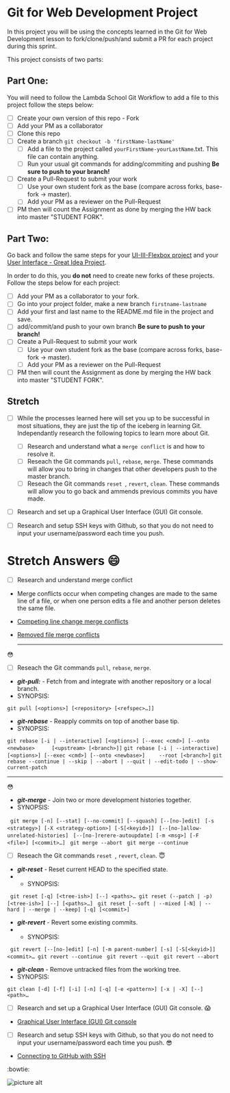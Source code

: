 # Git for Web Development Project
In this project you will be using the concepts learned in the Git for Web Development lesson to fork/clone/push/and submit a PR for each project during this sprint.

This project consists of two parts:

## Part One:
You will need to follow the Lambda School Git Workflow to add a file to this project follow the steps below:

- [ ] Create your own version of this repo - Fork
- [ ] Add your PM as a collaborator
- [ ] Clone this repo
- [ ] Create a branch `git checkout -b 'firstName-lastName'`
  - [ ] Add a file to the project called `yourFirstName-yourLastName`.txt. This file can contain anything.
  - [ ] Run your usual git commands for adding/commiting and pushing **Be sure to push to your branch!**
- [ ] Create a Pull-Request to submit your work
  - [ ] Use your own student fork as the base (compare across forks, base-fork -> master).
  - [ ] Add your PM as a reviewer on the Pull-Request
- [ ] PM then will count the Assignment as done by merging the HW back into master "STUDENT FORK".

## Part Two:
Go back and follow the same steps for your [UI-III-Flexbox project](https://github.com/LambdaSchool/UI-III-Flexbox) and your [User Interface - Great Idea Project](https://github.com/LambdaSchool/User-Interface).

In order to do this, you **do not** need to create new forks of these projects. Follow the steps below for each project:

- [ ] Add your PM as a collaborator to your fork. 
- [ ] Go into your project folder, make a new branch `firstname-lastname`
- [ ] Add your first and last name to the README.md file in the project and save.
- [ ] add/commit/and push to your own branch  **Be sure to push to your branch!**
- [ ] Create a Pull-Request to submit your work
  - [ ] Use your own student fork as the base (compare across forks, base-fork -> master).
  - [ ] Add your PM as a reviewer on the Pull-Request
- [ ] PM then will count the Assignment as done by merging the HW back into master "STUDENT FORK".

## Stretch
- [ ] While the processes learned here will set you up to be successful in most situations, they are just the tip of the iceberg in learning Git. Independantly research the following topics to learn more about Git.

  - [ ] Research and understand what a `merge conflict` is and how to resolve it.
  - [ ] Reseach the Git commands `pull`, `rebase`, `merge`. These commands will allow you to bring in changes that other developers push to the master branch.
  - [ ] Reseach the Git commands `reset `, `revert`, `clean`. These commands will allow you to go back and ammends previous commits you have made.

- [ ] Research and set up a Graphical User Interface (GUI) Git console. 

- [ ] Research and setup SSH keys with Github, so that you do not need to input your username/password each time you push. 




# Stretch Answers  :smile:

- [ ] Research and understand merge conflict

* Merge conflicts occur when competing changes are made to the same line of a file, or when one person edits a file and another person deletes the same file.

* [Competing line change merge conflicts](https://help.github.com/en/articles/resolving-a-merge-conflict-using-the-command-line#competing-line-change-merge-conflicts "Competing line change merge conflicts")

* [Removed file merge conflicts](https://help.github.com/en/articles/resolving-a-merge-conflict-using-the-command-line#removed-file-merge-conflicts "Removed file merge conflicts")

    -------------------------------------------------------------------------------------------

:flushed:
- [ ] Reseach the Git commands `pull`, `rebase`, `merge`.

* ***git-pull:*** - Fetch from and integrate with another repository or a local branch.
* SYNOPSIS:

``` git pull [<options>] [<repository> [<refspec>…​]] ```

* ***git-rebase*** - Reapply commits on top of another base tip.
* SYNOPSIS:

``` git rebase [-i | --interactive] [<options>] [--exec <cmd>] [--onto <newbase> ```
```     [<upstream> [<branch>]]```
``` git rebase [-i | --interactive] [<options>] [--exec <cmd>] [--onto <newbase>] ```
```     --root [<branch>] ```
``` git rebase --continue | --skip | --abort | --quit | --edit-todo | --show-current-patch ```


  --------------------------------------------------------------------------------------------

:flushed:
* ***git-merge*** - Join two or more development histories together.
* SYNOPSIS:

``` git merge [-n] [--stat] [--no-commit] [--squash] [--[no-]edit]```
```	[-s <strategy>] [-X <strategy-option>] [-S[<keyid>]]```
```	[--[no-]allow-unrelated-histories]```
```	[--[no-]rerere-autoupdate] [-m <msg>] [-F <file>] [<commit>…​]```
``` git merge --abort```
``` git merge --continue```



- [ ] Reseach the Git commands `reset `, `revert`, `clean`. :innocent:

* ***git-reset*** - Reset current HEAD to the specified state.
* * SYNOPSIS:

``` git reset [-q] [<tree-ish>] [--] <paths>…​```
``` git reset (--patch | -p) [<tree-ish>] [--] [<paths>…​]```
``` git reset [--soft | --mixed [-N] | --hard | --merge | --keep] [-q] [<commit>]```

* ***git-revert*** - Revert some existing commits.
* * SYNOPSIS:

``` git revert [--[no-]edit] [-n] [-m parent-number] [-s] [-S[<keyid>]] <commit>…​```
``` git revert --continue```
``` git revert --quit```
``` git revert --abort```

* ***git-clean*** - Remove untracked files from the working tree.
* SYNOPSIS:

``` git clean [-d] [-f] [-i] [-n] [-q] [-e <pattern>] [-x | -X] [--] <path>…​ ```



- [ ] Research and set up a Graphical User Interface (GUI) Git console. :scream:

* [Graphical User Interface (GUI) Git console](https://gitforwindows.org/ "Graphical User Interface (GUI) Git console")



- [ ] Research and setup SSH keys with Github, so that you do not need to input your username/password each time you push. :sunglasses:

* [Connecting to GitHub with SSH](https://help.github.com/en/articles/connecting-to-github-with-ssh "Connecting to GitHub with SSH")


:bowtie:

 ![picture alt](https://eralpkor.com/img/relaxing_norman.JPG "Norman")
